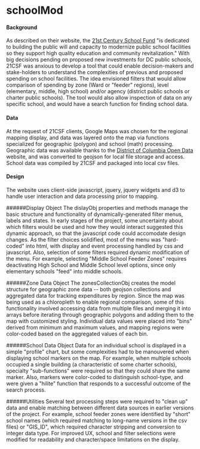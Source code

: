 # schoolMod

#### Background
As described on their website, the [21st Century School Fund](http://www.21csf.org/csf-home/) "is dedicated to building the public will and capacity to modernize public school facilities so they support high quality education and community revitalization."  With big decisions pending on proposed new investments for DC public schools, 21CSF was anxious to develop a tool that could enable decision-makers and stake-holders to understand the complexities of previous and proposed spending on school facilities.  The idea envisioned filters that would allow comparison of spending by zone (Ward or "feeder" regions), level (elementary, middle, high school) and/or agency (district public schools or charter public schools).  The tool would also allow inspection of data on any specific school, and would have a search function for finding school data.

#### Data
At the request of 21CSF clients, Google Maps was chosen for the regional mapping display, and data was layered onto the map via functions specialized for geographic (polygon) and school (math) processing.  Geographic data was available thanks to the [District of Columbia Open Data](http://opendata.dc.gov/) website, and was converted to geojson for local file storage and access.  School data was compiled by 21CSF and packaged into local csv files.  

#### Design
The website uses client-side javascript, jquery, jquery widgets and d3 to handle user interaction and data processing prior to mapping.  

######Display Object
The dislayObj properties and methods manage the basic structure and functionality of dynamically-generated filter menus, labels and states.  In early stages of the project, some uncertainty about which filters would be used and how they would interact suggested this dynamic approach, so that the javascript code could accomodate design changes.  As the filter choices solidified, most of the menu was "hard-coded" into html, with display and event processing handled by css and javascript.  Also, selection of some filters required dynamic modification of the menu.  For example, selecting "Middle School Feeder Zones" requires deactivating High School and Middle School level options, since only elementary schools "feed" into middle schools.

######Zone Data Object
The zonesCollectionObj creates the model structure for geographic zone data -- both geojson collections and aggregated data for tracking expenditures by region.  Since the map was being used as a chloropleth to enable regional comparison, some of this functionality involved accessing data from multiple files and merging it into arrays before iterating through geographic polygons and adding them to the map with customized styling.  Individual data values were placed into "bins" derived from minimum and maximum values, and mapping regions were color-coded based on the aggregated values of each bin.  

######School Data Object
Data for an individual school is displayed in a simple "profile" chart, but some complexities had to be manouvered when displaying school markers on the map.  For example, when multiple schools occupied a single building (a characteristic of some charter schools), specialty "sub-functions" were required so that they could share the same marker.  Also, markers were color-coded to distinguish school-type, and were given a "hilite" function that responds to a successful outcome of the search process.  

######Utilities
Several text processing steps were required to "clean up" data and enable matching between different data sources in earlier versions of the project.  For example, school feeder zones were identified by "short" school names (which required matching to long-name versions in the csv files) or "GIS_ID", which required character stripping and conversion to integer data type.  For improved UX, school and filter selections were modified for readability and character/space limitations on the display.  

